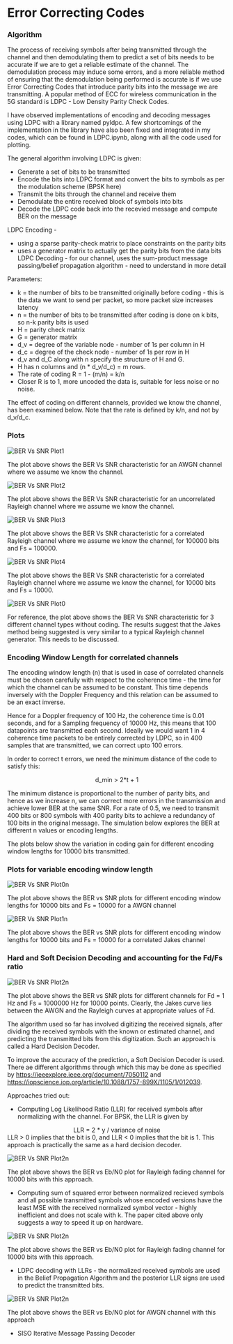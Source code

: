 # Error Correcting Codes
### Algorithm

The process of receiving symbols after being transmitted through the channel and then demodulating them to predict a set of bits needs to be accurate if we are to get a reliable estimate of the channel. The demodulation process may induce some errors, and a more reliable method of ensuring that the demodulation being performed is accurate is if we use Error Correcting Codes that introduce parity bits into the message we are transmitting. 
A popular method of ECC for wireless communication in the 5G standard is LDPC - Low Density Parity Check Codes. 

I have observed implementations of encoding and decoding messages using LDPC with a library named pyldpc.  A few shortcomings of the implementation in the library have also been fixed and integrated in my codes, which can be found in LDPC.ipynb, along with all the code used for plotting. 

The general algorithm involving LDPC is given:
* Generate a set of bits to be transmitted
* Encode the bits into LDPC format and convert the bits to symbols as per the modulation scheme (BPSK here)
* Transmit the bits through the channel and receive them
* Demodulate the entire received block of symbols into bits
* Decode the LDPC code back into the recevied message and compute BER on the message

LDPC Encoding -
* using a sparse parity-check matrix to place constraints on the parity bits
* uses a generator matrix to actually get the parity bits from the data bits
LDPC Decoding - for our channel, uses the sum-product message passing/belief propagation algorithm - need to understand in more detail

Parameters:
- k = the number of bits to be transmitted originally before coding - this is the data we want to send per packet, so more packet size increases latency
- n = the number of bits to be transmitted after coding is done on k bits, so n-k parity bits is used
- H = parity check matrix
- G = generator matrix
- d_v = degree of the variable node - number of 1s per column in H
- d_c = degree of the check node - number of 1s per row in H
- d_v and d_C along with n specify the structure of H and G.
- H has n columns and (n * d_v/d_c) = m rows.
- The rate of coding R = 1 - (m/n) = k/n
- Closer R is to 1, more uncoded the data is, suitable for less noise or no noise.

The effect of coding on different channels, provided we know the channel, has been examined below. Note that the rate is defined by k/n, and not by d_v/d_c. 

### Plots
![BER Vs SNR Plot1](/Release/Error%20Correction%20Codes/BER_Vs_Eb_AWGN_Coding.png)

The plot above shows the BER Vs SNR characteristic for an AWGN channel where we assume we know the channel.  


![BER Vs SNR Plot2](/Release/Error%20Correction%20Codes/BER_Vs_Eb_Ray_Coding.png)

The plot above shows the BER Vs SNR characteristic for an uncorrelated Rayleigh channel where we assume we know the channel.


![BER Vs SNR Plot3](/Release/Error%20Correction%20Codes/BER_Vs_Eb_Jakes_Coding.png)

The plot above shows the BER Vs SNR characteristic for a correlated Rayleigh channel where we assume we know the channel, for 100000 bits and Fs = 100000.


![BER Vs SNR Plot4](/Release/Error%20Correction%20Codes/BER_Vs_Eb_Jakes_Coding2.png)

The plot above shows the BER Vs SNR characteristic for a correlated Rayleigh channel where we assume we know the channel, for 10000 bits and Fs = 10000.


![BER Vs SNR Plot0](/Release/Error%20Correction%20Codes/BER_Vs_SNR.png)

For reference, the plot above shows the BER Vs SNR characteristic for 3 different channel types without coding. The results suggest that the Jakes method being suggested is very similar to a typical Rayleigh channel generator. This needs to be discussed. 


### Encoding Window Length for correlated channels
The encoding window length (n) that is used in case of correlated channels must be chosen carefully with respect to the coherence time - the time for which the channel can be assumed to be constant. This time depends inversely with the Doppler Frequency and this relation can be assumed to be an exact inverse. 

Hence for a Doppler frequency of 100 Hz, the coherence time is 0.01 seconds, and for a Sampling frequency of 10000 Hz, this means that 100 datapoints are transmitted each second. Ideally we would want 1 in 4 coherence time packets to be entirely corrected by LDPC, so in 400 samples that are transmitted, we can correct upto 100 errors. 

In order to correct t errors, we need the minimum distance of the code to satisfy this:
<div align="center">
    d_min > 2*t + 1
</div>

The minimum distance is proportional to the number of parity bits, and hence as we increase n, we can correct more errors in the transmission and achieve lower BER at the same SNR. For a rate of 0.5, we need to transmit 400 bits or 800 symbols with 400 parity bits to achieve a redundancy of 100 bits in the original message. The simulation below explores the BER at different n values or encoding lengths. 

The plots below show the variation in coding gain for different encoding window lengths for 10000 bits transmitted. 

### Plots for variable encoding window length

![BER Vs SNR Plot0n](/Release/Error%20Correction%20Codes/SNR_Vs_Eb_AWGN_Nvals.png)

The plot above shows the BER vs SNR plots for different encoding window lengths for 10000 bits and Fs = 10000 for a AWGN channel

![BER Vs SNR Plot1n](/Release/Error%20Correction%20Codes/SNR_Vs_Eb_Jakes_Nvals.png)

The plot above shows the BER vs SNR plots for different encoding window lengths for 10000 bits and Fs = 10000 for a correlated Jakes channel

### Hard and Soft Decision Decoding and accounting for the Fd/Fs ratio
![BER Vs SNR Plot2n](/Release/Error%20Correction%20Codes/BER_Vs_EB_3_channel.png)

The plot above shows the BER vs SNR plots for different channels for Fd = 1 Hz and Fs = 1000000 Hz for 10000 points. Clearly, the Jakes curve lies between the AWGN and the Rayleigh curves at appropriate values of Fd. 

The algorithm used so far has involved digitizing the received signals, after dividing the received symbols with the known or estimated channel, and predicting the transmitted bits from this digitization. Such an approach is called a Hard Decision Decoder. 

To improve the accuracy of the prediction, a Soft Decision Decoder is used. There ae different algorithms through which this may be done as specified by https://ieeexplore.ieee.org/document/7050112 and https://iopscience.iop.org/article/10.1088/1757-899X/1105/1/012039.

Approaches tried out:
- Computing Log Likelihood Ratio (LLR) for received symbols after normalizing with the channel. For BPSK, the LLR is given by
 <div align="center">
    LLR = 2 * y / variance of noise
</div> 
LLR > 0 implies that the bit is 0, and LLR < 0 implies that the bit is 1. This approach is practically the same as a hard decision decoder. 

![BER Vs SNR Plot2n](/Release/Error%20Correction%20Codes/BER_Vs_Eb_Ray_LLR.png)

The plot above shows the BER vs Eb/N0 plot for Rayleigh fading channel for 10000 bits with this approach. 


- Computing sum of squared error between normalized recieved symbols and all possible transmitted symbols whose encoded versions have the least MSE with the received normalized symbol vector - highly inefficient and does not scale with k. The paper cited above only suggests a way to speed it up on hardware. 

![BER Vs SNR Plot2n](/Release/Error%20Correction%20Codes/BER_Vs_Eb_Ray_MSE.png)

The plot above shows the BER vs Eb/N0 plot for Rayleigh fading channel for 10000 bits with this approach. 


- LDPC decoding with LLRs - the normalized received symbols are used in the Belief Propagation Algorithm and the posterior LLR signs are used to predict the transmitted bits.

![BER Vs SNR Plot2n](/Release/Error%20Correction%20Codes/BER_Vs_Eb_AWGN_LogBP.png)

The plot above shows the BER vs Eb/N0 plot for AWGN channel with this approach


- SISO Iterative Message Passing Decoder

  



